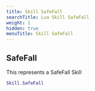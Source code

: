 ```yaml
---
title: Skill SafeFall
searchTitle: Lua Skill SafeFall
weight: 1
hidden: true
menuTitle: Skill SafeFall
---
```

## SafeFall

This represents a SafeFall Skill
```lua
Skill.SafeFall
```